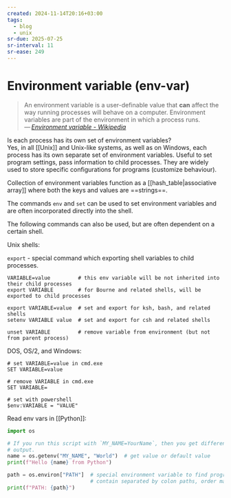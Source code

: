 ```yaml
---
created: 2024-11-14T20:16+03:00
tags:
  - blog
  - unix
sr-due: 2025-07-25
sr-interval: 11
sr-ease: 249
---
```


# Environment variable (env-var)

> An environment variable is a user-definable value that **can** affect the way running processes will behave on a computer. Environment variables are part of the environment in which a process runs.\
> — <cite>[Environment variable - Wikipedia](https://en.wikipedia.org/wiki/Environment_variable)</cite>

Is each process has its own set of environment variables?
<br class="f">
Yes, in all [[Unix]] and Unix-like systems, as well as on Windows, each process has its own separate set of environment variables. Useful to set program settings, pass information to child processes. They are widely used to store specific configurations for programs (customize behaviour).

Collection of environment variables function as a [[hash_table|associative array]] where both the keys and values are ==strings==.

The commands `env` and `set` can be used to set environment variables and are often incorporated directly into the shell.

The following commands can also be used, but are often dependent on a certain shell.

Unix shells:

`export` - special command which exporting shell variables to child processes.

```
VARIABLE=value         # this env variable will be not inherited into their child processes
export VARIABLE        # for Bourne and related shells, will be exported to child processes

export VARIABLE=value  # set and export for ksh, bash, and related shells
setenv VARIABLE value  # set and export for csh and related shells

unset VARIABLE         # remove variable from environment (but not from parent process)
```

DOS, OS/2, and Windows:

```
# set VARIABLE=value in cmd.exe
SET VARIABLE=value

# remove VARIABLE in cmd.exe
SET VARIABLE=

# set with powershell
$env:VARIABLE = "VALUE"
```

Read env vars in [[Python]]:

```python
import os

# If you run this script with `MY_NAME=YourName`, then you get different
# output.
name = os.getenv("MY_NAME", "World")  # get value or default value
print(f"Hello {name} from Python")

path = os.environ["PATH"]  # special environment variable to find programs
                           # contain separated by colon paths, order matters
print(f"PATH: {path}")
```
